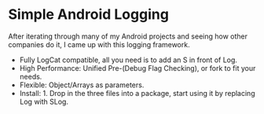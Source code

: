 Simple Android Logging
====
After iterating through many of my Android projects and seeing how other companies do it, I came up with this logging framework.


* Fully LogCat compatible, all you need is to add an S in front of Log.
* High Performance: Unified Pre-(Debug Flag Checking), or fork to fit your needs. 
* Flexible: Object/Arrays as parameters.
* Install: 1. Drop in the three files into a package, start using it by replacing Log with SLog. 
